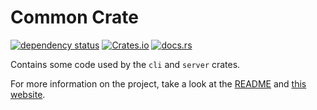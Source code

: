 # Common Crate

[![dependency status](https://deps.rs/repo/github/AntoniosBarotsis/qr-rs/status.svg?path=common)](https://deps.rs/repo/github/AntoniosBarotsis/qr-rs?path=common)
[![Crates.io](https://img.shields.io/crates/v/qr-rs-common)](https://crates.io/crates/qr-rs-common)
[![docs.rs](https://img.shields.io/docsrs/qr-rs-common)](https://docs.rs/qr-rs-common)

Contains some code used by the `cli` and `server` crates.

For more information on the project, take a look at the
[README](https://github.com/AntoniosBarotsis/qr-rs#readme) and
[this website](https://antoniosbarotsis.github.io/qr-rs/).
